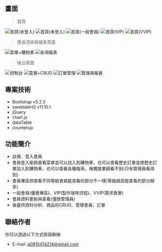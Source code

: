 ## 畫面

> 首頁

![首頁(未登入)](https://huhuhu23622981.github.io/project/images/pic1.png)
![首頁(未登入)](https://huhuhu23622981.github.io/project/images/pic2.png)
![首頁(一般會員)](https://huhuhu23622981.github.io/project/images/pic3.png)
![首頁(VIP)](https://huhuhu23622981.github.io/project/images/pic4.png)
![首頁(VVIP)](https://huhuhu23622981.github.io/project/images/pic5.png)

> 產品渲染與報表頁面

![菜單+購物車](https://huhuhu23622981.github.io/project/images/pic7.png)
![各項報表](https://huhuhu23622981.github.io/project/images/pic8.png)

> 後台頁面

![控制台](https://huhuhu23622981.github.io/project/images/pic10.png)
![菜單+CRUD](https://huhuhu23622981.github.io/project/images/pic9.png)
![訂單管理](https://huhuhu23622981.github.io/project/images/pic6.png)
![管理員報表](https://huhuhu23622981.github.io/project/images/pic11.png)


## 專案技術

- Bootstrap v5.2.3
- sweetalert2 v11.10.1
- jQuery
- chart.js
- dataTable
- counterup


## 功能簡介

- 註冊、登入會員
- 會員登入能夠查看菜單並可以加入到購物車，也可以查看歷史訂單並將歷史訂單加入到購物車，也可以查看各種報表，唯獨營業額看不到(只有管理員看得到)
- 會員專區供查看不同等級會員能查看的部分不一樣(等級越高能查看的部分越多)
- 一般會員(優惠專區)、VIP(製作咖啡流程)、VVIP(需求表單)
- 會員資料更新與查看(僅限管理員)
- 後臺供資料分析、商品的CRUD、管理會員，訂單



## 聯絡作者

你可以透過以下方式與我聯絡

- E-mail: a0910414214@gmail.com
